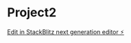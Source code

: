 # Project2

[Edit in StackBlitz next generation editor ⚡️](https://stackblitz.com/~/github.com/Edwa-u/Project2)